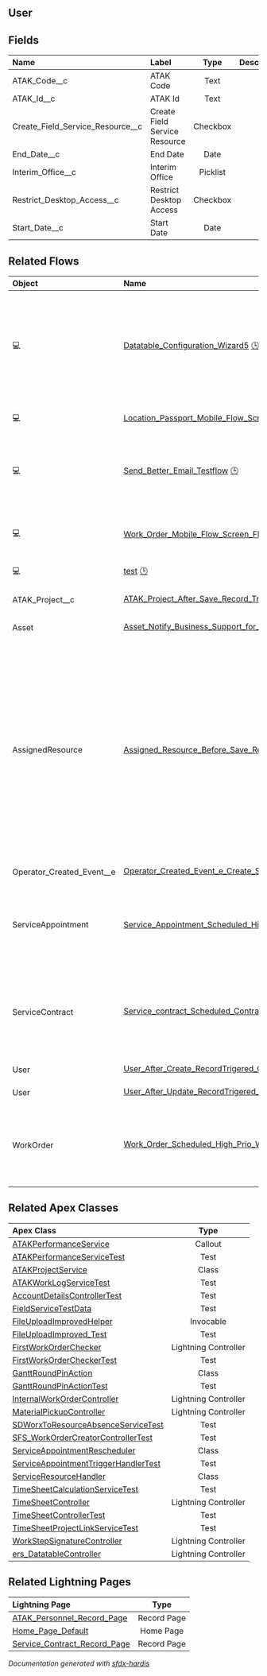 ## User

<!-- Object description -->

## Fields

| Name      | Label | Type | Description |
| :-------- | :---- | :--: | :---------- | 
| ATAK_Code__c | ATAK Code | Text | <!-- --> |
| ATAK_Id__c | ATAK Id | Text | <!-- --> |
| Create_Field_Service_Resource__c | Create Field Service Resource | Checkbox | <!-- --> |
| End_Date__c | End Date | Date | <!-- --> |
| Interim_Office__c | Interim Office | Picklist | <!-- --> |
| Restrict_Desktop_Access__c | Restrict Desktop Access | Checkbox | <!-- --> |
| Start_Date__c | Start Date | Date | <!-- --> |


## Related Flows

| Object | Name      | Type | Description |
| :----  | :-------- | :--: | :---------- | 
| 💻 | [Datatable_Configuration_Wizard5](../flows/Datatable_Configuration_Wizard5.md) [🕒](../flows/Datatable_Configuration_Wizard5-history.md) |  Screen Flow | Flow designed to run inside of the datatable CPE to select and set component attributes by interacting with a sample datatable. |
| 💻 | [Location_Passport_Mobile_Flow_Screen_flow_View_Location_Passport_Information](../flows/Location_Passport_Mobile_Flow_Screen_flow_View_Location_Passport_Information.md) [🕒](../flows/Location_Passport_Mobile_Flow_Screen_flow_View_Location_Passport_Information-history.md) |  Field Service Mobile | <!-- --> |
| 💻 | [Send_Better_Email_Testflow](../flows/Send_Better_Email_Testflow.md) [🕒](../flows/Send_Better_Email_Testflow-history.md) |  Screen Flow | A series of 5 examples for testing and demonstrating Send Better Email Action Component |
| 💻 | [Work_Order_Mobile_Flow_Screen_Flow_Depot_Visit](../flows/Work_Order_Mobile_Flow_Screen_Flow_Depot_Visit.md) |  Field Service Mobile | This flow allows an operator to execute a depot visit. |
| 💻 | [test](../flows/test.md) [🕒](../flows/test-history.md) |  Screen Flow | <!-- --> |
| ATAK_Project__c | [ATAK_Project_After_Save_Record_Triggered_Set_Territory_And_Owner](../flows/ATAK_Project_After_Save_Record_Triggered_Set_Territory_And_Owner.md) [🕒](../flows/ATAK_Project_After_Save_Record_Triggered_Set_Territory_And_Owner-history.md) |  Record Before Save | <!-- --> |
| Asset | [Asset_Notify_Business_Support_for_ATAK_Project](../flows/Asset_Notify_Business_Support_for_ATAK_Project.md) [🕒](../flows/Asset_Notify_Business_Support_for_ATAK_Project-history.md) |  Record After Save | <!-- --> |
| AssignedResource | [Assigned_Resource_Before_Save_Record_Triggered_Identify_Assigned_Resource_Type](../flows/Assigned_Resource_Before_Save_Record_Triggered_Identify_Assigned_Resource_Type.md) |  Record Before Save | For reporting purposes, this flow will allow identifying the type of resource assigned to a service appointment. <br/>This flow will also allow the identification of whether the assigned resource is linked to a system admin user for the purpose of timesheet entry creation. |
| Operator_Created_Event__e | [Operator_Created_Event_e_Create_Service_Resource](../flows/Operator_Created_Event_e_Create_Service_Resource.md) [🕒](../flows/Operator_Created_Event_e_Create_Service_Resource-history.md) |  Platform Event | <!-- --> |
| ServiceAppointment | [Service_Appointment_Scheduled_High_Prio_Work_Order_Overdue](../flows/Service_Appointment_Scheduled_High_Prio_Work_Order_Overdue.md) |  Scheduled | sends notification to Contract Manager when a high prio work order is overdue |
| ServiceContract | [Service_contract_Scheduled_Contract_Renewal_Reminder](../flows/Service_contract_Scheduled_Contract_Renewal_Reminder.md) [🕒](../flows/Service_contract_Scheduled_Contract_Renewal_Reminder-history.md) |  Scheduled | sends reminder mail to the contract manager 3 months before the end of a contract |
| User | [User_After_Create_RecordTrigered_Create_Service_Resource](../flows/User_After_Create_RecordTrigered_Create_Service_Resource.md) [🕒](../flows/User_After_Create_RecordTrigered_Create_Service_Resource-history.md) |  Record After Save | <!-- --> |
| User | [User_After_Update_RecordTrigered_Create_Service_Resource](../flows/User_After_Update_RecordTrigered_Create_Service_Resource.md) [🕒](../flows/User_After_Update_RecordTrigered_Create_Service_Resource-history.md) |  Record After Save | <!-- --> |
| WorkOrder | [Work_Order_Scheduled_High_Prio_Work_Order_Overdue](../flows/Work_Order_Scheduled_High_Prio_Work_Order_Overdue.md) [🕒](../flows/Work_Order_Scheduled_High_Prio_Work_Order_Overdue-history.md) |  Scheduled | sends notification to Contract Manager when a high prio work order is overdue |


## Related Apex Classes

| Apex Class | Type |
| :----      | :--: | 
| [ATAKPerformanceService](../apex/ATAKPerformanceService.md) | Callout |
| [ATAKPerformanceServiceTest](../apex/ATAKPerformanceServiceTest.md) | Test |
| [ATAKProjectService](../apex/ATAKProjectService.md) | Class |
| [ATAKWorkLogServiceTest](../apex/ATAKWorkLogServiceTest.md) | Test |
| [AccountDetailsControllerTest](../apex/AccountDetailsControllerTest.md) | Test |
| [FieldServiceTestData](../apex/FieldServiceTestData.md) | Test |
| [FileUploadImprovedHelper](../apex/FileUploadImprovedHelper.md) | Invocable |
| [FileUploadImproved_Test](../apex/FileUploadImproved_Test.md) | Test |
| [FirstWorkOrderChecker](../apex/FirstWorkOrderChecker.md) | Lightning Controller |
| [FirstWorkOrderCheckerTest](../apex/FirstWorkOrderCheckerTest.md) | Test |
| [GanttRoundPinAction](../apex/GanttRoundPinAction.md) | Class |
| [GanttRoundPinActionTest](../apex/GanttRoundPinActionTest.md) | Test |
| [InternalWorkOrderController](../apex/InternalWorkOrderController.md) | Lightning Controller |
| [MaterialPickupController](../apex/MaterialPickupController.md) | Lightning Controller |
| [SDWorxToResourceAbsenceServiceTest](../apex/SDWorxToResourceAbsenceServiceTest.md) | Test |
| [SFS_WorkOrderCreatorControllerTest](../apex/SFS_WorkOrderCreatorControllerTest.md) | Test |
| [ServiceAppointmentRescheduler](../apex/ServiceAppointmentRescheduler.md) | Class |
| [ServiceAppointmentTriggerHandlerTest](../apex/ServiceAppointmentTriggerHandlerTest.md) | Test |
| [ServiceResourceHandler](../apex/ServiceResourceHandler.md) | Class |
| [TimeSheetCalculationServiceTest](../apex/TimeSheetCalculationServiceTest.md) | Test |
| [TimeSheetController](../apex/TimeSheetController.md) | Lightning Controller |
| [TimeSheetControllerTest](../apex/TimeSheetControllerTest.md) | Test |
| [TimeSheetProjectLinkServiceTest](../apex/TimeSheetProjectLinkServiceTest.md) | Test |
| [WorkStepSignatureController](../apex/WorkStepSignatureController.md) | Lightning Controller |
| [ers_DatatableController](../apex/ers_DatatableController.md) | Lightning Controller |


## Related Lightning Pages

| Lightning Page | Type |
| :----      | :--: | 
| [ATAK_Personnel_Record_Page](../pages/ATAK_Personnel_Record_Page.md) |  Record Page |
| [Home_Page_Default](../pages/Home_Page_Default.md) |  Home Page |
| [Service_Contract_Record_Page](../pages/Service_Contract_Record_Page.md) |  Record Page |


_Documentation generated with [sfdx-hardis](https://sfdx-hardis.cloudity.com)_
